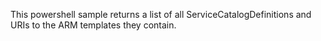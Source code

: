 This powershell sample returns a list of all ServiceCatalogDefinitions and URIs to the ARM templates they contain.
